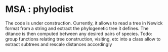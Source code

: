 # MSA : phylodist
The code is under construction. Currently, it allows to read a tree in Newick format from a string and extract the phylogenetic tree it defines. The ditance is then computed between any desired pairs of species. 
Todo:
group functions relating tree construction, visiting, etc into a class
allow to extract subtrees and rescale distances accordingly
